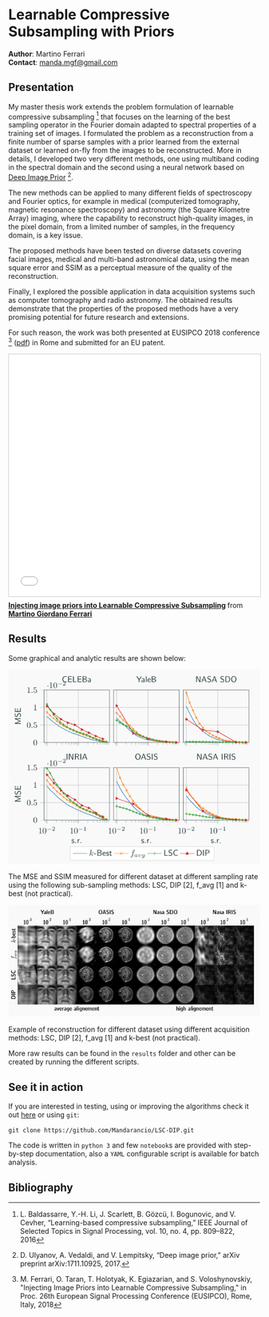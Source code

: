 # Learnable Compressive Subsampling with Priors

**Author**: Martino Ferrari   
**Contact**: manda.mgf@gmail.com

## Presentation

My master thesis work extends the problem formulation of learnable compressive subsampling [^1] that focuses on the learning of the best sampling operator in the Fourier domain adapted to spectral properties of a training set of images. I formulated the problem as a reconstruction from a finite number of sparse samples with a prior learned from the external dataset or learned on-fly from the images to be reconstructed. More in 
details, I developed two very different methods, one using multiband coding in the spectral domain and the second using a neural network based on [Deep Image Prior](https://dmitryulyanov.github.io/deep_image_prior) [^2]. 

The new methods can be applied to many different fields of spectroscopy and Fourier optics, for example in medical (computerized tomography, magnetic resonance spectroscopy) and astronomy (the Square Kilometre Array) imaging, where the capability to reconstruct high-quality images, in the pixel domain, from a limited number of samples, in the frequency domain, is a key issue. 

The proposed methods have been tested on diverse datasets covering facial images, medical and multi-band astronomical data, using the mean square error and SSIM as a perceptual measure of the quality of the reconstruction. 

Finally, I explored the possible application in data acquisition systems such as computer tomography and radio astronomy. The obtained results demonstrate that the properties of the proposed methods have a very promising potential for future research and extensions. 

For such reason, the work was both presented at EUSIPCO 2018 conference [^3] ([pdf](http://sip.unige.ch/articles/2018/EUSIPCO2018_TaranO.pdf)) in Rome and submitted for an EU patent. 

<iframe src="//www.slideshare.net/slideshow/embed_code/key/iVUlBKm8Oh7XK1" width="595" height="485" frameborder="0" marginwidth="0" marginheight="0" scrolling="no" style="border:1px solid #CCC; border-width:1px; margin-bottom:5px; max-width: 100%;" allowfullscreen> </iframe> <div style="margin-bottom:5px"> <strong> <a href="//www.slideshare.net/MartinoGiordanoFerra/injecting-image-priors-into-learnable-compressive-subsampling" title="Injecting image priors into Learnable Compressive Subsampling" target="_blank">Injecting image priors into Learnable Compressive Subsampling</a> </strong> from <strong><a href="https://www.slideshare.net/MartinoGiordanoFerra" target="_blank">Martino Giordano Ferrari</a></strong> </div>

## Results

Some graphical and analytic results are shown below: 

![MSE and SSIM](images/results.png)

The MSE and SSIM measured for different dataset at different sampling rate using the following sub-sampling methods: LSC, DIP [2], f_avg [1] and k-best (not practical).

![Graphical](images/graphical_results.png)

Example of reconstruction for different dataset using different acquisition methods: LSC, DIP [2], f_avg [1] and k-best (not practical). 

More raw results can be found in the `results` folder and other can be created by running the different scripts.

## See it in action

If you are interested in testing, using or improving the algorithms check it out [here](https://github.com/Mandarancio/LSC-DIP) or using `git`:
```
git clone https://github.com/Mandarancio/LSC-DIP.git
```

The code is written in `python 3` and few `notebook`s are provided with step-by-step documentation, also a `YAML` configurable script is available  for batch analysis.

## Bibliography

[^1]: L. Baldassarre, Y.-H. Li, J. Scarlett, B. Gözcü, I. Bogunovic, and V. Cevher, “Learning-based compressive subsampling,” IEEE Journal of Selected Topics in Signal Processing, vol. 10, no. 4, pp. 809–822, 2016

[^2]: D. Ulyanov, A. Vedaldi, and V. Lempitsky, “Deep image prior,” arXiv preprint arXiv:1711.10925, 2017.

[^3]: M. Ferrari, O. Taran, T. Holotyak, K. Egiazarian, and S. Voloshynovskiy, "Injecting Image Priors into Learnable Compressive Subsampling," in Proc. 26th European Signal Processing Conference (EUSIPCO), Rome, Italy, 2018
 
